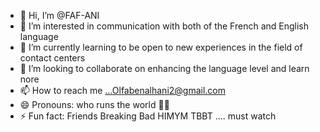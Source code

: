 - 👋 Hi, I’m @FAF-ANI
- 👀 I’m interested in communication with both of the French and English language 
- 🌱 I’m currently learning to be open to new experiences in the field of contact centers 
- 💞️ I’m looking to collaborate on enhancing the language level and learn nore
- 📫 How to reach me ...Olfabenalhani2@gmail.com 
- 😄 Pronouns: who runs the world 💁‍♀️
- ⚡ Fun fact: Friends Breaking Bad HIMYM TBBT .... must watch 

<!---
FAF-ANI/FAF-ANI is a ✨ special ✨ repository because its `README.md` (this file) appears on your GitHub profile.
You can click the Preview link to take a look at your changes.
--->
